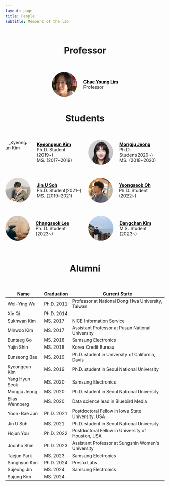 ```yaml
---
layout: page
title: People
subtitle: Members of the lab
---
```

<!-- Refactored HTML for a consistent two-column layout -->

<h1>Professor</h1>

<div class="prof-container">
  <div class="image-container">
    <img src="/people/chaeyoung/files/chaeyoung.jpg" alt="Chae Young Lim">
  </div>
  <div class="text-container">
    <a class="name" href="/about/">Chae Young Lim</a>
    <p>Professor</p>
  </div>
</div>

<h1>Students</h1>
<div class="person-box">
<div class="person-container">
  <div class="image-container">
    <img src="/people/kyeongeun/files/kyeongeun.jpg" alt="Kyeongeun Kim">
  </div>
  <div class="text-container">
    <a class="name" href="/people/kyeongeun/">Kyeongeun Kim</a>
    <p>Ph.D. Student (2019~)</p>
    <p>MS. (2017~2019)</p>
  </div>
</div>

<div class="person-container">
  <div class="image-container">
    <img src="/people/mongju/files/mongju.jpg" alt="Mongju Jeong">
    </div>
    <div class="text-container">
    <a class="name" href="/people/mongju/">Mongju Jeong</a>
    <p>Ph.D. Student(2020~)</p>
    <p>MS. (2018~2020)</p>
    </div>
</div>

<div class="person-container">
  <div class="image-container">
    <img src="/people/jinu/files/jinu.jpg" alt="Jin U Soh">
  </div>
  <div class="text-container">
    <a class="name" href="/people/jinu/">Jin U Soh</a>
    <p>Ph.D. Student(2021~)</p>
    <p>MS. (2019~2021)</p>
  </div>
</div>



<div class="person-container">
  <div class="image-container">
    <img src="/people/yeongseob/files/yeongseob.jpg" alt="Yeongseob Oh">
  </div>
  <div class="text-container">
    <a class="name" href="/people/yeongseob/">Yeongseob Oh</a>
    <p>Ph.D. Student (2022~)</p>
  </div>
</div>

<div class="person-container">
  <div class="image-container">
    <img src="/people/changseok/files/changseok.png" alt="Changseok Lee">
  </div>
  <div class="text-container">
    <a class="name" href="/people/changseok/">Changseok Lee</a>
    <p>Ph. D. Student (2023~)</p>
  </div>
</div>

<div class="person-container">
  <div class="image-container">
    <img src="/people/dangchan/files/dangchan.jpg" alt="Dangchan Kim">
  </div>
  <div class="text-container">
    <a class="name" href="/people/dangchan/">Dangchan Kim</a>
    <p>M.S. Student (2023~)</p>
  </div>
</div>
</div>


<h1>Alumni</h1>

<table>
  <thead>
    <tr>
      <th>Name</th>
      <th>Graduation</th>
      <th>Current State</th>
    </tr>
  </thead>
  <tbody>
    <tr>
      <td>Wei-Ying Wu</td>
      <td>Ph.D. 2011</td>
      <td>Professor at National Dong Hwa University, Taiwan</td>
    </tr>
    <tr>
      <td>Xin Qi</td>
      <td>Ph.D. 2014</td>
      <td></td>
    </tr>
    <tr>
      <td>Sukhwan Kim</td>
      <td>MS. 2017</td>
      <td>NICE Information Service</td>
    </tr>
    <tr>
      <td>Minwoo Kim</td>
      <td>MS. 2017</td>
      <td>Assistant Professor at Pusan National University</td>
    </tr>
    <tr>
      <td>Euntaeg Go</td>
      <td>MS. 2018</td>
      <td>Samsung Electronics</td>
    </tr>
    <tr>
      <td>Yujin Shin</td>
      <td>MS. 2018</td>
      <td>Korea Credit Bureau</td>
    </tr>
    <tr>
      <td>Eunseong Bae</td>
      <td>MS. 2019</td>
      <td>Ph.D. student in University of California, Davis</td>
    </tr>
    <tr>
      <td>Kyeongeun Kim</td>
      <td>MS. 2019</td>
      <td>Ph.D. student in Seoul National University</td>
    </tr>
    <tr>
      <td>Yang Hyun Seok</td>
      <td>MS. 2020</td>
      <td>Samsung Electronics</td>
    </tr>
    <tr>
      <td>Mongju Jeong</td>
      <td>MS. 2020</td>
      <td>Ph.D. student in Seoul National University</td>
    </tr>
    <tr>
      <td>Elias Wennberg</td>
      <td>MS. 2020</td>
      <td>Data science lead in Bluebird Media</td>
    </tr>
    <tr>
      <td>Yoon-Bae Jun</td>
      <td>Ph.D. 2021</td>
      <td>Postdoctoral Fellow in Iowa State University, USA</td>
    </tr>
    <tr>
      <td>Jin U Soh</td>
      <td>MS. 2021</td>
      <td>Ph.D. student in Seoul National University</td>
    </tr>
    <tr>
      <td>Hojun You</td>
      <td>Ph.D. 2022</td>
      <td>Postdoctoral Fellow in University of Houston, USA</td>
    </tr>
    <tr>
      <td>Joonho Shin</td>
      <td>Ph.D. 2023</td>
      <td>Assistant Professor at Sungshin Women's University</td>
    </tr>
    <tr>
      <td>Taejun Park</td>
      <td>MS. 2023</td>
      <td>Samsung Electronics</td>
    </tr>
    <tr>
      <td>Songhyun Kim</td>
      <td>Ph.D. 2024</td>
      <td>Presto Labs</td>
    </tr>
    <tr>
      <td>Sujeong Jin</td>
      <td>MS. 2024</td>
      <td>Samsung Electronics</td>
    </tr>
    <tr>
      <td>Sujung Kim</td>
      <td>MS. 2024</td>
      <td></td>
    </tr>
  </tbody>
</table>

<style>
  h1 {
  margin-bottom: 50px;
  margin-top: 50px;
  text-align: center;
}

.prof-container {
  display: flex;
  align-items: center;
  justify-content: center;
  margin-bottom: 20px;
}

.person-box {
  display: flex;
  flex-wrap: wrap;
  justify-content: center; /* Center the .person-container elements */
  gap: 20px; /* Optional: Adds space between the containers */
}

.person-container {
  display: flex;
  align-items: center;
  justify-content: flex-start; /* Keeps content left-aligned within each .person-container */
  width: calc(50% - 10px); /* Adjust width as needed, accounting for the gap */
  margin-bottom: 20px;
}

.image-container {
  display: flex;
  justify-content: center;
  align-items: center;
  margin-right: 20px; /* Space between image and text */
}

.image-container img {
  width: 80px;
  height: 80px;
  border-radius: 50%;
}

.text-container {
  display: flex;
  flex-direction: column;
  justify-content: center;
}

.text-container p {
  margin: 0 !important; /* Remove default margin */
}

.text-container a {
  color: #000000; /* Sets hyperlink text to black. Adjust the color value as needed */
}

@media (max-width: 768px) {
  .person-box {
    justify-content: center; /* Center the .person-container elements */
  }

  .person-container {
    width: 100%; /* Full width on smaller screens */
    justify-content: center; /* Center content within each .person-container */
  }
}


.name {
  font-weight: bold;
}

table {
  width: 100%;
}

table, th, td {
  border: none !important;
}
  
</style>